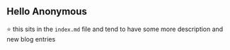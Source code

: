## Hello Anonymous
:star: this sits in the `index.md` file and tend to have some more description and new blog entries
